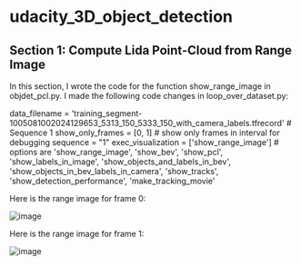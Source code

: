 # udacity_3D_object_detection

## Section 1: Compute Lida Point-Cloud from Range Image

In this section, I wrote the code for the function show_range_image in objdet_pcl.py. I made the following code changes in loop_over_dataset.py:

data_filename = 'training_segment-1005081002024129653_5313_150_5333_150_with_camera_labels.tfrecord' # Sequence 1
show_only_frames = [0, 1] # show only frames in interval for debugging
sequence = "1"
exec_visualization = ['show_range_image'] # options are 'show_range_image', 'show_bev', 'show_pcl', 'show_labels_in_image', 'show_objects_and_labels_in_bev', 'show_objects_in_bev_labels_in_camera', 'show_tracks', 'show_detection_performance', 'make_tracking_movie'

Here is the range image for frame 0:

![image](https://user-images.githubusercontent.com/7365421/192066053-ba1f38c2-9d84-468b-bb80-906da45bed99.png)

Here is the range image for frame 1:

![image](https://user-images.githubusercontent.com/7365421/192066536-d3c6384f-3862-4f45-b26b-adc855db06f7.png)

